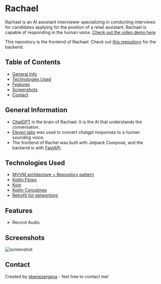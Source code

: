 # Rachael
Rachael is an AI assistant interviewer specializing in conducting interviews for candidates applying for the position of a retail assistant. 
Rachael is capable of responding in the human voice. 
[Check out the video demo here](https://share.descript.com/view/pFrgXxoBwBY)

This repository is the frontend of Rachael. 
Check out [this repository](https://github.com/Eben001/RachealChat-Backend) for the backend.

## Table of Contents
* [General Info](#general-information)
* [Technologies Used](#technologies-used)
* [Features](#features)
* [Screenshots](#screenshots)
* [Contact](#contact)



## General Information
- [ChatGPT](https://chat.openai.com/) is the brain of Rachael. It is the AI that understands the conversation.
- [Eleven labs](https://elevenlabs.io/) was used to convert chatgpt responses to a human sounding voice.  
- The frontend of Rachel was built with Jetpack Compose, and the backend is with [FastAPI](https://fastapi.tiangolo.com/).

## Technologies Used
- [MVVM architecture + Repository pattern](https://developer.android.com/codelabs/basic-android-kotlin-training-repository-pattern#0)
- [Kotlin Flows](https://developer.android.com/kotlin/flow)
- [Koin](https://insert-koin.io/docs/setup/koin/)
- [Kotlin Coroutines](https://developer.android.com/kotlin/coroutines)
- [Retrofit for networking](https://square.github.io/retrofit/)

## Features
- Record Audio

## Screenshots
![screenshot](https://github.com/Eben001/Rachael/assets/54691862/b8729905-b488-43b0-b19c-c32864f1e014)

## Contact
Created by [ebenezergana](https://www.linkedin.com/in/ebenezergana/) - feel free to contact me!
